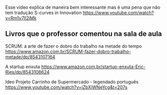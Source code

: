 
Esse vídeo explica de maneira bem interessante mas é uma pena que não tem tradução
S-curves in Innovation
https://www.youtube.com/watch?v=Rm1v7ll2iMk

## Livros que o professor comentou na sala de aula
SCRUM: a arte de fazer o dobro do trabalho na metade do tempo
https://www.amazon.com.br/SCRUM-fazer-dobro-trabalho-metade/dp/8543107164

A startup enxuta
https://www.amazon.com.br/startup-enxuta-Eric-Ries/dp/8543108624

Ideo Projeto Carrinho de Supermercado - legendado português
https://www.youtube.com/watch?v=iZbXiWNeYcg&t=207s